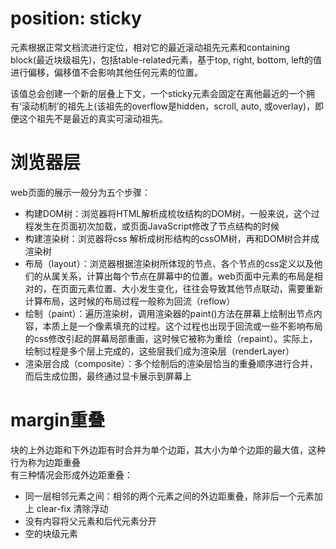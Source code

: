 # position: sticky
元素根据正常文档流进行定位，相对它的最近滚动祖先元素和containing block(最近块级祖先)，包括table-related元素，基于top, right, bottom, left的值进行偏移，偏移值不会影响其他任何元素的位置。

该值总会创建一个新的层叠上下文，一个sticky元素会固定在离他最近的一个拥有‘滚动机制’的祖先上(该祖先的overflow是hidden，scroll, auto, 或overlay)，即便这个祖先不是最近的真实可滚动祖先。

# 浏览器层
web页面的展示一般分为五个步骤：  
- 构建DOM树：浏览器将HTML解析成梳妆结构的DOM树，一般来说，这个过程发生在页面初次加载，或页面JavaScript修改了节点结构的时候
- 构建渲染树：浏览器将css 解析成树形结构的cssOM树，再和DOM树合并成渲染树
- 布局（layout）：浏览器根据渲染树所体现的节点、各个节点的css定义以及他们的从属关系，计算出每个节点在屏幕中的位置。web页面中元素的布局是相对的，在页面元素位置、大小发生变化，往往会导致其他节点联动，需要重新计算布局，这时候的布局过程一般称为回流（reflow）
- 绘制（paint）：遍历渲染树，调用渲染器的paint()方法在屏幕上绘制出节点内容，本质上是一个像素填充的过程。这个过程也出现于回流或一些不影响布局的css修改引起的屏幕局部重画，这时候它被称为重绘（repaint）。实际上，绘制过程是多个层上完成的，这些层我们成为渲染层（renderLayer）
- 渲染层合成（composite）：多个绘制后的渲染层恰当的重叠顺序进行合并，而后生成位图，最终通过显卡展示到屏幕上

# margin重叠
块的上外边距和下外边距有时合并为单个边距，其大小为单个边距的最大值，这种行为称为边距重叠  
有三种情况会形成外边距重叠：
- 同一层相邻元素之间：相邻的两个元素之间的外边距重叠，除非后一个元素加上 clear-fix 清除浮动
- 没有内容将父元素和后代元素分开
- 空的块级元素